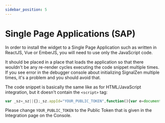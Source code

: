 ```yaml
---
sidebar_position: 5
---
```


# Single Page Applications (SAP)

In order to install the widget to a Single Page Application such as written in ReactJS, Vue or EmberJS, you will need to use only the JavaScript code.

It should be placed in a place that loads the application so that there wouldn't be any re-render cycles executing the code snippet multiple times. If you see error in the debugger console about initializing SignalZen multiple times, it's a problem and you should avoid that.

The code snippet is basically the same like as for HTML/JavaScript integration, but it doesn't contain the `<script>` tag:

```javascript
var _sz=_sz||{};_sz.appId="YOUR_PUBLIC_TOKEN",function(){var e=document.createElement("script");e.src="https://cdn.signalzen.com/signalzen.js",e.setAttribute("async","true"),document.documentElement.firstChild.appendChild(e);var t=setInterval(function(){"undefined"!=typeof SignalZen&&(clearInterval(t),new SignalZen(_sz).load())},10)}();
```

Please change `YOUR_PUBLIC_TOKEN` to the Public Token that is given in the Integration page on the Console.
